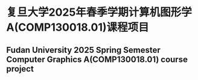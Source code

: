 # 复旦大学2025年春季学期计算机图形学A(COMP130018.01)课程项目
## Fudan University 2025 Spring Semester Computer Graphics A(COMP130018.01) course project
